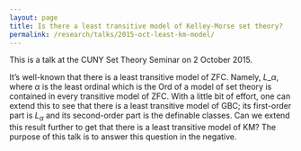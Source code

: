 ```yaml
---
layout: page
title: Is there a least transitive model of Kelley-Morse set theory?
permalink: /research/talks/2015-oct-least-km-model/
---
```


This is a talk at the CUNY Set Theory Seminar on 2 October 2015.

It’s well-known that there is a least transitive model of ZFC. Namely, $L\_\alpha$, where $\alpha$ is the least ordinal which is the $\mathrm{Ord}$ of a model of set theory is contained in every transitive model of ZFC. With a little bit of effort, one can extend this to see that there is a least transitive model of GBC; its first-order part is $L_\alpha$ and its second-order part is the definable classes. Can we extend this result further to get that there is a least transitive model of KM? The purpose of this talk is to answer this question in the negative.
